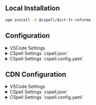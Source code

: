 
## Local Installation

```sh
npm install -D @cspell/dict-fr-reforme
```


## Configuration

<details>
<summary>VSCode Settings</summary>

Add the following to your VSCode settings:

**`.vscode/settings.json`**

```jsonc
{
  "cSpell.import": [
    "@cspell/dict-fr-reforme/cspell-ext.json"
  ],
  "cSpell.language": "fr, fr-90, fr-fr"
}
```

</details>

<details>
<summary>CSpell Settings `cspell.json`</summary>

**`cspell.json`**

```jsonc
{
  "import": [
    "@cspell/dict-fr-reforme/cspell-ext.json"
  ],
  "language": "fr, fr-90, fr-fr"
}
```

</details>

<details>
<summary>CSpell Settings `cspell.config.yaml`</summary>

**`cspell.config.yaml`**

```yaml
import:
  - "@cspell/dict-fr-reforme/cspell-ext.json"
language: fr, fr-90, fr-fr
```

</details>



## CDN Configuration

<details>
<summary>VSCode Settings</summary>

Add the following to your VSCode settings:

**`.vscode/settings.json`**

```jsonc
{
  "cSpell.import": [
    "https://cdn.jsdelivr.net/npm/@cspell/dict-fr-reforme@latest/cspell-ext.json/cspell-ext.json"
  ],
  "cSpell.language": "fr, fr-90, fr-fr"
}
```

</details>

<details>
<summary>CSpell Settings `cspell.json`</summary>

**`cspell.json`**

```jsonc
{
  "import": [
    "https://cdn.jsdelivr.net/npm/@cspell/dict-fr-reforme@latest/cspell-ext.json/cspell-ext.json"
  ],
  "language": "fr, fr-90, fr-fr"
}
```

</details>

<details>
<summary>CSpell Settings `cspell.config.yaml`</summary>

**`cspell.config.yaml`**

```yaml
import:
  - https://cdn.jsdelivr.net/npm/@cspell/dict-fr-reforme@latest/cspell-ext.json/cspell-ext.json
language: fr, fr-90, fr-fr
```

</details>


